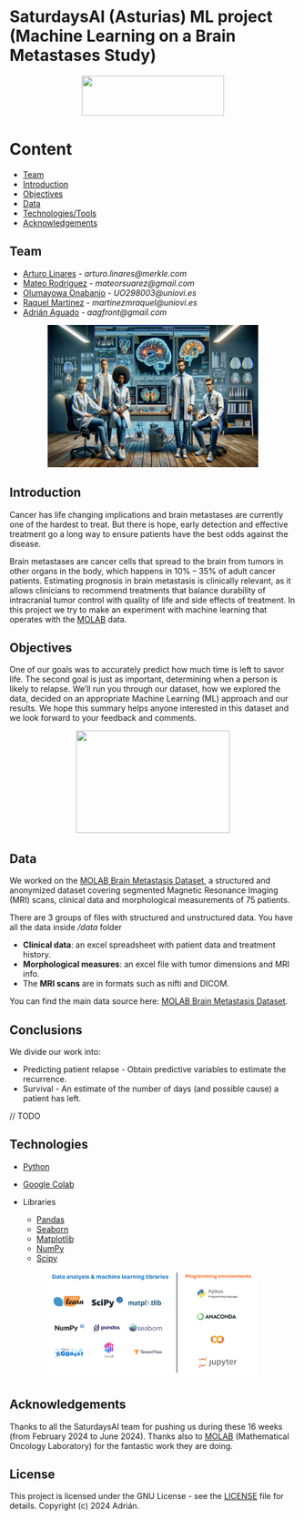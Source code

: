 
# SaturdaysAI (Asturias) ML project (Machine Learning on a Brain Metastases Study)



<p align="center">
  <img width="250" height="70" src="https://images.typeform.com/images/phW9zThsWtQP/image/default">
</p>



# Content
- [Team](https://github.com/aguadotzn/SaturdaysAI#Team)
- [Introduction](https://github.com/aguadotzn/SaturdaysAI#Introduction)
- [Objectives](https://github.com/aguadotzn/SaturdaysAI#Objectives)
- [Data](https://github.com/aguadotzn/SaturdaysAI#Data)
- [Technologies/Tools](https://github.com/aguadotzn/SaturdaysAI#Technologies)
- [Acknowledgements](https://github.com/aguadotzn/SaturdaysAI#Acknowledgements)



## Team
- [Arturo Linares](https://github.com/afouteza) - _arturo.linares@merkle.com_
- [Mateo Rodríguez](http://www.linkedin.com/in/mateo-r-6az) - _mateorsuarez@gmail.com_
- [Olumayowa Onabanjo](https://www.linkedin.com/in/olumayowa-onabanjo-452b8143) - _UO298003@uniovi.es_
- [Raquel Martínez](https://www.linkedin.com/in/rakelmarmar/) - _martinezmraquel@uniovi.es_
- [Adrián Aguado](https://www.aguadotzn.com) - _aagfront@gmail.com_

<p align="center">
  <img width="370" height="250" src="img/teamGroup2DALLE.png">
</p>

  

## Introduction
Cancer has life changing implications and brain metastases are currently one of the hardest to treat. But there is hope, early detection and effective treatment go a long way to ensure patients have the best odds against the disease. 

Brain metastases are cancer cells that spread to the brain from tumors in other organs in the body, which happens in 10% – 35% of adult cancer patients. Estimating prognosis in brain metastasis is clinically relevant, as it allows clinicians to recommend treatments that balance durability of intracranial tumor control with quality of life and side effects of treatment.  In this project we try to make an experiment with machine learning that operates with the [MOLAB](https://molab.es/mathematics-and-brain-metastasis/?idtema=171) data.


## Objectives
One of our goals was to accurately predict how much time is left to savor life. The second goal is just as important, determining when a person is likely to relapse. We’ll run you through our dataset, how we explored the data, decided on an appropriate Machine Learning (ML) approach and our results. We hope this summary helps anyone interested in this dataset and we look forward to your feedback and comments.

<p align="center">
  <img width="270" height="180" src="img/tumor.gif">
</p>


## Data

We worked on the [MOLAB Brain Metastasis Dataset](https://molab.es/datasets-brain-metastasis-1/), a structured and anonymized dataset covering segmented Magnetic Resonance Imaging (MRI) scans, clinical data and morphological measurements of 75 patients.

There are 3 groups of files with structured and unstructured data. You have all the data inside _/data_ folder
- **Clinical data**: an excel spreadsheet with patient data and treatment history.
- **Morphological measures**: an excel file with tumor dimensions and MRI info.
- The **MRI scans** are in formats such as nifti and DICOM.


You can find the main data source here: [MOLAB Brain Metastasis Dataset](https://molab.es/datasets-brain-metastasis-1/?type=metasrd).

## Conclusions
We divide our work into:
- Predicting patient relapse - Obtain predictive variables to estimate the recurrence.
- Survival - An estimate of the number of days (and possible cause) a patient has left.

// TODO



## Technologies
  * [Python](https://en.wikipedia.org/wiki/Python_(programming_language))
  * [Google Colab](https://colab.google/)
  
* Libraries
  * [Pandas](https://pandas.pydata.org/)
  * [Seaborn](https://seaborn.pydata.org/)
  * [Matplotlib](https://matplotlib.org/)
  * [NumPy](https://numpy.org/)
  * [Scipy](https://scipy.org/)

<p align="center">
  <img width="370" height="190" src="img/tools.png">
</p>

## Acknowledgements 
Thanks to all the SaturdaysAI team for pushing us during these 16 weeks (from February 2024 to June 2024). Thanks also to [MOLAB](https://molab.es/) (Mathematical Oncology Laboratory) for the fantastic work they are doing.

## License

This project is licensed under the GNU License - see the [LICENSE](LICENSE) file for details.
Copyright (c) 2024 Adrián.

